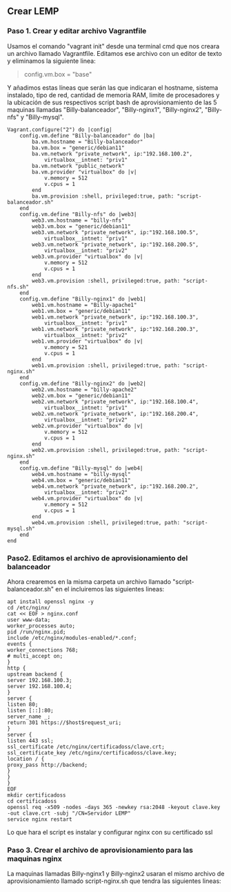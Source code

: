 ## Crear LEMP
### Paso 1. Crear y editar archivo Vagrantfile
Usamos el comando "vagrant init" desde una terminal cmd que nos creara un archivo llamado Vagrantfile.
Editamos ese archivo con un editor de texto y eliminamos la siguiente linea:
> config.vm.box = "base"

Y añadimos estas líneas que serán las que indicaran el hostname, sistema instalado, tipo de red, cantidad de memoria RAM, limite de procesadores y la ubicación de sus respectivos script bash de aprovisionamiento de las 5 maquinas llamadas "Billy-balanceador", "Billy-nginx1", "Billy-nginx2", "Billy-nfs" y "Billy-mysql".

	Vagrant.configure("2") do |config|
		config.vm.define "Billy-balanceador" do |ba|
			ba.vm.hostname = "Billy-balanceador"
			ba.vm.box = "generic/debian11"
			ba.vm.network "private_network", ip:"192.168.100.2",
				virtualbox__intnet: "priv1"
			ba.vm.network "public_network"
			ba.vm.provider "virtualbox" do |v|
				v.memory = 512
				v.cpus = 1
			end
			ba.vm.provision :shell, privileged:true, path: "script-balanceador.sh"
		end
		config.vm.define "Billy-nfs" do |web3|
			web3.vm.hostname = "billy-nfs"
			web3.vm.box = "generic/debian11"
			web3.vm.network "private_network", ip:"192.168.100.5",
				virtualbox__intnet: "priv1"
			web3.vm.network "private_network", ip:"192.168.200.5",
				virtualbox__intnet: "priv2"
			web3.vm.provider "virtualbox" do |v|
				v.memory = 512
				v.cpus = 1
			end
			web3.vm.provision :shell, privileged:true, path: "script-nfs.sh"
		end
		config.vm.define "Billy-nginx1" do |web1|
			web1.vm.hostname = "Billy-apache1"
			web1.vm.box = "generic/debian11"
			web1.vm.network "private_network", ip:"192.168.100.3",
				virtualbox__intnet: "priv1"
			web1.vm.network "private_network", ip:"192.168.200.3",
				virtualbox__intnet: "priv2"
			web1.vm.provider "virtualbox" do |v|
				v.memory = 521
				v.cpus = 1
			end
			web1.vm.provision :shell, privileged:true, path: "script-nginx.sh"
		end
		config.vm.define "Billy-nginx2" do |web2|
			web2.vm.hostname = "billy-apache2"
			web2.vm.box = "generic/debian11"
			web2.vm.network "private_network", ip:"192.168.100.4",
				virtualbox__intnet: "priv1"
			web2.vm.network "private_network", ip:"192.168.200.4",
				virtualbox__intnet: "priv2"
			web2.vm.provider "virtualbox" do |v|
				v.memory = 512
				v.cpus = 1
			end
			web2.vm.provision :shell, privileged:true, path: "script-nginx.sh"
		end
		config.vm.define "Billy-mysql" do |web4|
			web4.vm.hostname = "billy-mysql"
			web4.vm.box = "generic/debian11"
			web4.vm.network "private_network", ip:"192.168.200.2",
				virtualbox__intnet: "priv2"
			web4.vm.provider "virtualbox" do |v|
				v.memory = 512
				v.cpus = 1
			end
			web4.vm.provision :shell, privileged:true, path: "script-mysql.sh"
		end
	end


### Paso2. Editamos el archivo de aprovisionamiento del balanceador
Ahora crearemos en la misma carpeta un archivo llamado "script-balanceador.sh" en el incluiremos las siguientes lineas:

	apt install openssl nginx -y
	cd /etc/nginx/
	cat << EOF > nginx.conf
	user www-data;
	worker_processes auto;
	pid /run/nginx.pid;
	include /etc/nginx/modules-enabled/*.conf;
	events {
	worker_connections 768;
	# multi_accept on;
	}
	http {
	upstream backend {
	server 192.168.100.3;
	server 192.168.100.4;
	}
	server {
	listen 80;
	listen [::]:80;
	server_name _;
	return 301 https://$host$request_uri;
	}
	server {
	listen 443 ssl;
	ssl_certificate /etc/nginx/certificadoss/clave.crt;
	ssl_certificate_key /etc/nginx/certificadoss/clave.key;
	location / {
	proxy_pass http://backend;
	}
	}
	}
	EOF
	mkdir certificadoss
	cd certificadoss
	openssl req -x509 -nodes -days 365 -newkey rsa:2048 -keyout clave.key -out clave.crt -subj "/CN=Servidor LEMP"
	service nginx restart
	
Lo que hara el script es instalar y configurar nginx con su certificado ssl

### Paso 3. Crear el archivo de aprovisionamiento para las maquinas nginx
La maquinas llamadas Billy-nginx1 y Billy-nginx2 usaran el mismo archivo de aprovisionamiento llamado script-nginx.sh que tendra las siguientes lineas:

	
	


